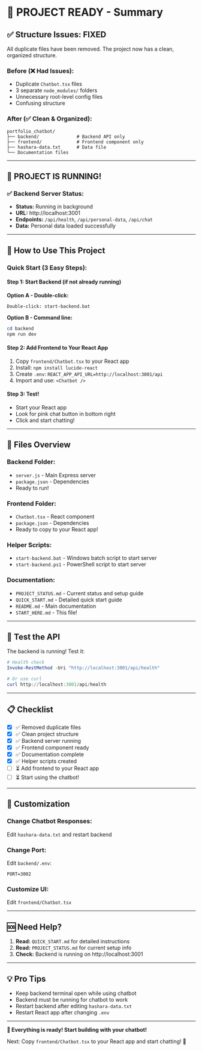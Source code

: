 # 🎉 PROJECT READY - Summary

## ✅ Structure Issues: FIXED

All duplicate files have been removed. The project now has a clean, organized structure.

### Before (❌ Had Issues):
- Duplicate `Chatbot.tsx` files
- 3 separate `node_modules/` folders
- Unnecessary root-level config files
- Confusing structure

### After (✅ Clean & Organized):
```
portfolio_chatbot/
├── backend/              # Backend API only
├── frontend/             # Frontend component only
├── hashara-data.txt      # Data file
└── Documentation files
```

---

## 🚀 PROJECT IS RUNNING!

### ✅ Backend Server Status:
- **Status:** Running in background
- **URL:** http://localhost:3001
- **Endpoints:** `/api/health`, `/api/personal-data`, `/api/chat`
- **Data:** Personal data loaded successfully

---

## 🎯 How to Use This Project

### **Quick Start (3 Easy Steps):**

#### **Step 1: Start Backend** (if not already running)

**Option A - Double-click:**
```
Double-click: start-backend.bat
```

**Option B - Command line:**
```powershell
cd backend
npm run dev
```

#### **Step 2: Add Frontend to Your React App**

1. Copy `frontend/Chatbot.tsx` to your React app
2. Install: `npm install lucide-react`
3. Create `.env`: `REACT_APP_API_URL=http://localhost:3001/api`
4. Import and use: `<Chatbot />`

#### **Step 3: Test!**
- Start your React app
- Look for pink chat button in bottom right
- Click and start chatting!

---

## 📂 Files Overview

### **Backend Folder:**
- `server.js` - Main Express server
- `package.json` - Dependencies
- Ready to run!

### **Frontend Folder:**
- `Chatbot.tsx` - React component
- `package.json` - Dependencies  
- Ready to copy to your React app!

### **Helper Scripts:**
- `start-backend.bat` - Windows batch script to start server
- `start-backend.ps1` - PowerShell script to start server

### **Documentation:**
- `PROJECT_STATUS.md` - Current status and setup guide
- `QUICK_START.md` - Detailed quick start guide
- `README.md` - Main documentation
- `START_HERE.md` - This file!

---

## 🧪 Test the API

The backend is running! Test it:

```powershell
# Health check
Invoke-RestMethod -Uri "http://localhost:3001/api/health"

# Or use curl
curl http://localhost:3001/api/health
```

---

## 📋 Checklist

- [x] ✅ Removed duplicate files
- [x] ✅ Clean project structure
- [x] ✅ Backend server running
- [x] ✅ Frontend component ready
- [x] ✅ Documentation complete
- [x] ✅ Helper scripts created
- [ ] ⏳ Add frontend to your React app
- [ ] ⏳ Start using the chatbot!

---

## 🎨 Customization

### **Change Chatbot Responses:**
Edit `hashara-data.txt` and restart backend

### **Change Port:**
Edit `backend/.env`:
```env
PORT=3002
```

### **Customize UI:**
Edit `frontend/Chatbot.tsx`

---

## 🆘 Need Help?

1. **Read:** `QUICK_START.md` for detailed instructions
2. **Read:** `PROJECT_STATUS.md` for current setup info
3. **Check:** Backend is running on http://localhost:3001

---

## 💡 Pro Tips

- Keep backend terminal open while using chatbot
- Backend must be running for chatbot to work
- Restart backend after editing `hashara-data.txt`
- Restart React app after changing `.env`

---

**🎉 Everything is ready! Start building with your chatbot!**

Next: Copy `frontend/Chatbot.tsx` to your React app and start chatting! 🚀
